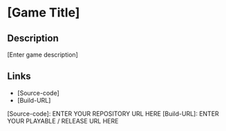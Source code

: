 <!--
This is a game entry template.
If you're not posting a game entry, please remove all these contents!
-->

# [Game Title]

## Description

[Enter game description]

## Links
- [Source-code]
- [Build-URL]

[Source-code]: ENTER YOUR REPOSITORY URL HERE
[Build-URL]: ENTER YOUR PLAYABLE / RELEASE URL HERE
